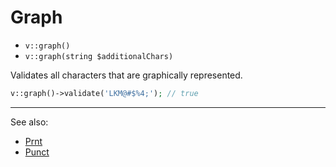 # Graph

- `v::graph()`
- `v::graph(string $additionalChars)`

Validates all characters that are graphically represented.

```php
v::graph()->validate('LKM@#$%4;'); // true
```

***
See also:

  * [Prnt](Prnt.md)
  * [Punct](Punct.md)
